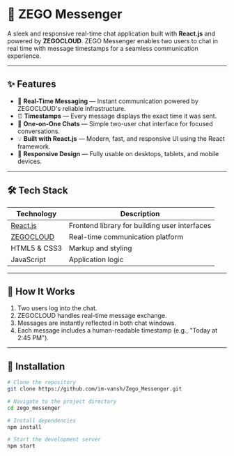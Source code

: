 # 🚀 ZEGO Messenger

A sleek and responsive real-time chat application built with **React.js** and powered by **ZEGOCLOUD**. ZEGO Messenger enables two users to chat in real time with message timestamps for a seamless communication experience.

---

## ✨ Features

- 🔁 **Real-Time Messaging** — Instant communication powered by ZEGOCLOUD's reliable infrastructure.
- ⏰ **Timestamps** — Every message displays the exact time it was sent.
- 🎯 **One-on-One Chats** — Simple two-user chat interface for focused conversations.
- 💡 **Built with React.js** — Modern, fast, and responsive UI using the React framework.
- 📱 **Responsive Design** — Fully usable on desktops, tablets, and mobile devices.

---

## 🛠️ Tech Stack

| Technology | Description |
|------------|-------------|
| [React.js](https://reactjs.org/) | Frontend library for building user interfaces |
| [ZEGOCLOUD](https://www.zegocloud.com/) | Real-time communication platform |
| HTML5 & CSS3 | Markup and styling |
| JavaScript | Application logic |

---

## 🚧 How It Works

1. Two users log into the chat.
2. ZEGOCLOUD handles real-time message exchange.
3. Messages are instantly reflected in both chat windows.
4. Each message includes a human-readable timestamp (e.g., "Today at 2:45 PM").

---

## 🔧 Installation

```bash
# Clone the repository
git clone https://github.com/im-vansh/Zego_Messenger.git

# Navigate to the project directory
cd zego_messenger

# Install dependencies
npm install

# Start the development server
npm start
